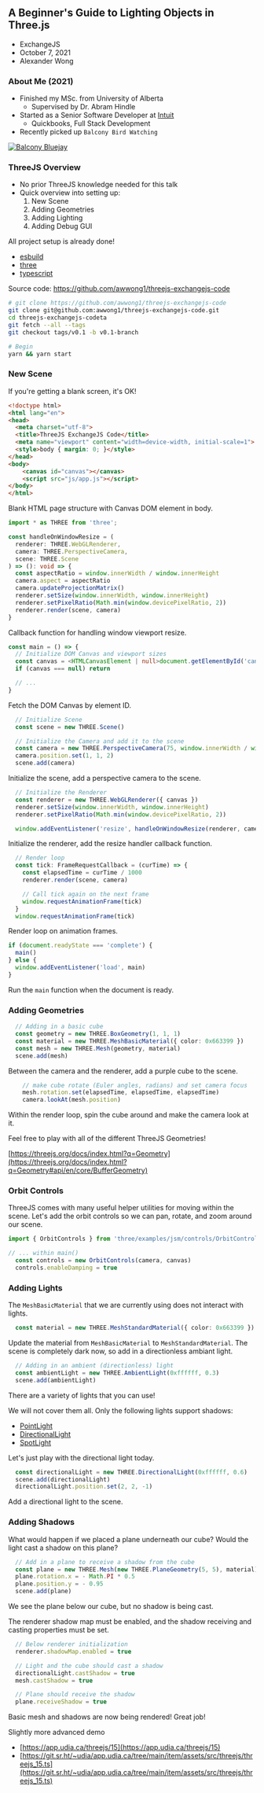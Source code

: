 ## A Beginner's Guide to Lighting Objects in Three.js
- ExchangeJS
- October 7, 2021
- Alexander Wong


### About Me (2021)
- Finished my MSc. from University of Alberta
    - Supervised by Dr. Abram Hindle
- Started as a Senior Software Developer at [Intuit](https://intuit.com)
    - Quickbooks, Full Stack Development
- Recently picked up `Balcony Bird Watching`


[![Balcony Bluejay](assets/PXL_20211002_215429510.jpg)](https://photos.app.goo.gl/b5QV1XhjvUMNFCyd8)



<!-- ThreeJS introduction, project setup -->
### ThreeJS Overview

- No prior ThreeJS knowledge needed for this talk
- Quick overview into setting up:
    1. New Scene
    2. Adding Geometries
    3. Adding Lighting
    4. Adding Debug GUI


All project setup is already done!

- [esbuild](https://esbuild.github.io/)
- [three](https://threejs.org/)
- [typescript](https://www.typescriptlang.org/)


Source code: https://github.com/awwong1/threejs-exchangejs-code
```bash
# git clone https://github.com/awwong1/threejs-exchangejs-code
git clone git@github.com:awwong1/threejs-exchangejs-code.git
cd threejs-exchangejs-codeta
git fetch --all --tags
git checkout tags/v0.1 -b v0.1-branch

# Begin
yarn && yarn start
```



<!-- New project, new Scene -->
### New Scene

If you're getting a blank screen, it's OK!


```html
<!doctype html>
<html lang="en">
<head>
  <meta charset="utf-8">
  <title>ThreeJS ExchangeJS Code</title>
  <meta name="viewport" content="width=device-width, initial-scale=1">
  <style>body { margin: 0; }</style>
</head>
<body>
    <canvas id="canvas"></canvas>
    <script src="js/app.js"></script>
</body>
</html>
```
Blank HTML page structure with Canvas DOM element in body.


```typescript
import * as THREE from 'three';

const handleOnWindowResize = (
  renderer: THREE.WebGLRenderer,
  camera: THREE.PerspectiveCamera,
  scene: THREE.Scene
) => (): void => {
  const aspectRatio = window.innerWidth / window.innerHeight
  camera.aspect = aspectRatio
  camera.updateProjectionMatrix()
  renderer.setSize(window.innerWidth, window.innerHeight)
  renderer.setPixelRatio(Math.min(window.devicePixelRatio, 2))
  renderer.render(scene, camera)
}
```
Callback function for handling window viewport resize.


```typescript
const main = () => {
  // Initialize DOM Canvas and viewport sizes
  const canvas = <HTMLCanvasElement | null>document.getElementById('canvas')
  if (canvas === null) return

  // ...
}
```
Fetch the DOM Canvas by element ID.


```typescript
  // Initialize Scene
  const scene = new THREE.Scene()

  // Initialize the Camera and add it to the scene
  const camera = new THREE.PerspectiveCamera(75, window.innerWidth / window.innerHeight, 0.1, 100)
  camera.position.set(1, 1, 2)
  scene.add(camera)
```
Initialize the scene, add a perspective camera to the scene.


```typescript
  // Initialize the Renderer
  const renderer = new THREE.WebGLRenderer({ canvas })
  renderer.setSize(window.innerWidth, window.innerHeight)
  renderer.setPixelRatio(Math.min(window.devicePixelRatio, 2))

  window.addEventListener('resize', handleOnWindowResize(renderer, camera, scene), false)
```
Initialize the renderer, add the resize handler callback function.


```typescript
  // Render loop
  const tick: FrameRequestCallback = (curTime) => {
    const elapsedTime = curTime / 1000
    renderer.render(scene, camera)

    // Call tick again on the next frame
    window.requestAnimationFrame(tick)
  }
  window.requestAnimationFrame(tick)
```
Render loop on animation frames.


```typescript
if (document.readyState === 'complete') {
  main()
} else {
  window.addEventListener('load', main)
}
```
Run the `main` function when the document is ready.



<!-- Adding geometries to the scene -->
### Adding Geometries

```typescript
  // Adding in a basic cube
  const geometry = new THREE.BoxGeometry(1, 1, 1)
  const material = new THREE.MeshBasicMaterial({ color: 0x663399 })
  const mesh = new THREE.Mesh(geometry, material)
  scene.add(mesh)
```
Between the camera and the renderer, add a purple cube to the scene.


```typescript
    // make cube rotate (Euler angles, radians) and set camera focus
    mesh.rotation.set(elapsedTime, elapsedTime, elapsedTime)
    camera.lookAt(mesh.position)
```
Within the render loop, spin the cube around and make the camera look at it.


Feel free to play with all of the different ThreeJS Geometries!

[https://threejs.org/docs/index.html?q=Geometry](https://threejs.org/docs/index.html?q=Geometry#api/en/core/BufferGeometry)



<!-- Orbit controls -->
### Orbit Controls

ThreeJS comes with many useful helper utilities for moving within the scene.
Let's add the orbit controls so we can pan, rotate, and zoom around our scene.

```typescript
import { OrbitControls } from 'three/examples/jsm/controls/OrbitControls'

// ... within main()
  const controls = new OrbitControls(camera, canvas)
  controls.enableDamping = true
```



<!-- Adding lights to the scene -->
### Adding Lights

The `MeshBasicMaterial` that we are currently using does not interact with lights.

```typescript
  const material = new THREE.MeshStandardMaterial({ color: 0x663399 })
```
Update the material from `MeshBasicMaterial` to `MeshStandardMaterial`.
The scene is completely dark now, so add in a directionless ambiant light.

```typescript
  // Adding in an ambient (directionless) light
  const ambientLight = new THREE.AmbientLight(0xffffff, 0.3)
  scene.add(ambientLight)
```


There are a variety of lights that you can use!

We will not cover them all. Only the following lights support shadows:

- [PointLight](https://threejs.org/docs/index.html#api/en/lights/PointLight)
- [DirectionalLight](https://threejs.org/docs/index.html#api/en/lights/DirectionalLight)
- [SpotLight](https://threejs.org/docs/index.html#api/en/lights/SpotLight)


Let's just play with the directional light today.

```typescript
  const directionalLight = new THREE.DirectionalLight(0xffffff, 0.6)
  scene.add(directionalLight)
  directionalLight.position.set(2, 2, -1)
```
Add a directional light to the scene.



<!-- Adding shadows to the scene -->
### Adding Shadows

What would happen if we placed a plane underneath our cube? Would the light cast a shadow on this plane?

```typescript
  // Add in a plane to receive a shadow from the cube
  const plane = new THREE.Mesh(new THREE.PlaneGeometry(5, 5), material)
  plane.rotation.x = - Math.PI * 0.5
  plane.position.y = - 0.95
  scene.add(plane)
```
We see the plane below our cube, but no shadow is being cast.


The renderer shadow map must be enabled, and the shadow receiving and casting properties must be set.

```typescript
  // Below renderer initialization
  renderer.shadowMap.enabled = true

  // Light and the cube should cast a shadow
  directionalLight.castShadow = true
  mesh.castShadow = true

  // Plane should receive the shadow
  plane.receiveShadow = true
```


Basic mesh and shadows are now being rendered! Great job!



Slightly more advanced demo

- [https://app.udia.ca/threejs/15](https://app.udia.ca/threejs/15)
- [https://git.sr.ht/~udia/app.udia.ca/tree/main/item/assets/src/threejs/threejs_15.ts](https://git.sr.ht/~udia/app.udia.ca/tree/main/item/assets/src/threejs/threejs_15.ts)

